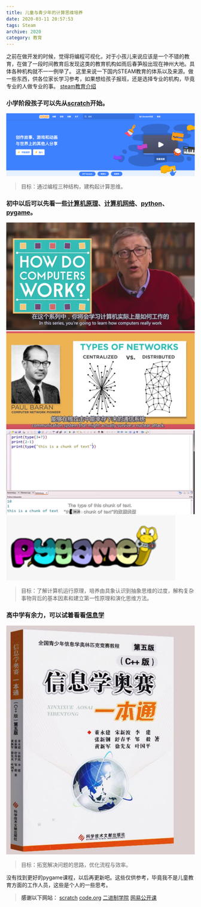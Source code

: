 ```yaml
---
title: 儿童与青少年的计算思维培养
date: 2020-03-11 20:57:53
tags: Steam
archive: 2020
category: 教育
---
```

之前在做开发的时候，觉得将编程可视化，对于小孩儿来说应该是一个不错的教育，在做了一段时间教育后发现这类的教育机构如雨后春笋般出现在神州大地。具体各种机构就不一一例举了。
这里来说一下国内STEAM教育的体系以及来源。做一些东西，供各位家长学习参考，如果想给孩子报班，还是选择专业的机构，毕竟专业的人做专业的事。
[steam教育介绍](https://baike.baidu.com/item/steam/19757611)

### 小学阶段孩子可以先从[scratch](https://scratch.mit.edu/projects/editor/?tutorial=getStarted)开始。
![](steam/Snip20200311_35.png)
> 目标：通过编程三种结构，建构起计算思维。


### 初中以后可以先看一些[计算机原理](http://ejzcode.com/computer_princeple/)、[计算机网络](http://ejzcode.com/computer_network/)、[python](http://open.163.com/newview/movie/free?pid=M8O9BOGDE&mid=M8OEETAR1)、[pygame](https://www.pygame.org/news)。
![](steam/Snip20200311_37.png)
![](steam/Snip20200311_38.png)
![](steam/Snip20200311_43.png)
![](steam/Snip20200311_39.png)
> 目标：了解计算机运行原理，培养由具象认识到抽象思维的过度，解构复杂事物背后的基本因素和建立第一性原理和演化思维方法。


### 高中学有余力，可以试着看看[信息学](http://ybt.ssoier.cn:8088/#)
![](steam/Snip20200311_42.png)
> 目标：拓宽解决问题的思路，优化流程与效率。


没有找到更好的pygame课程，以后再更新吧。这些仅供参考，毕竟我不是儿童教育方面的工作人员，这些是个人的一些思考。

> **感谢以下网站：**
> [scratch](https://scratch.mit.edu/)
> [code.org](https://studio.code.org/home)
> [二进制学院](http://ejzcode.com/)
> [网易公开课](https://open.163.com/)

